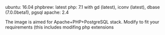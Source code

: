 ubuntu: 16.04
phpbrew: latest
php: 7.1 with gd (latest), iconv (latest), dbase (7.0.0beta1), pgsql
apache: 2.4

The image is aimed for Apache+PHP+PostgreSQL stack.
Modify to fit your requirements (this includes modifing php extensions
